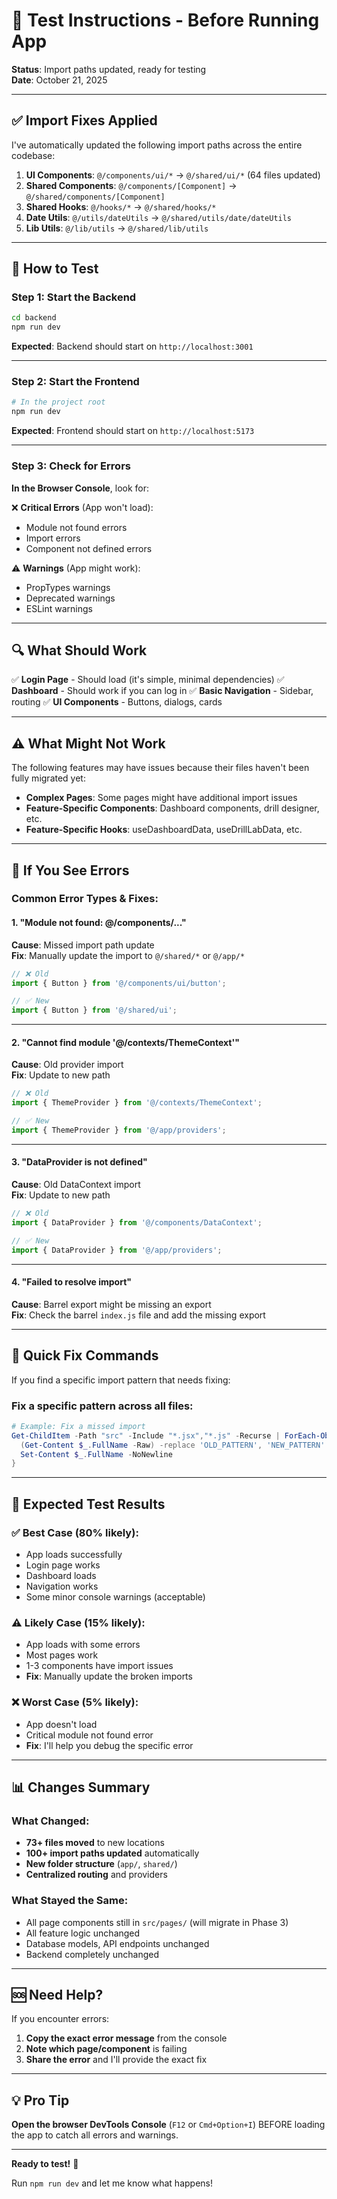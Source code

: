 # 🧪 Test Instructions - Before Running App

**Status**: Import paths updated, ready for testing  
**Date**: October 21, 2025

---

## ✅ Import Fixes Applied

I've automatically updated the following import paths across the entire codebase:

1. **UI Components**: `@/components/ui/*` → `@/shared/ui/*` (64 files updated)
2. **Shared Components**: `@/components/[Component]` → `@/shared/components/[Component]`
3. **Shared Hooks**: `@/hooks/*` → `@/shared/hooks/*`
4. **Date Utils**: `@/utils/dateUtils` → `@/shared/utils/date/dateUtils`
5. **Lib Utils**: `@/lib/utils` → `@/shared/lib/utils`

---

## 🚀 How to Test

### Step 1: Start the Backend

```bash
cd backend
npm run dev
```

**Expected**: Backend should start on `http://localhost:3001`

---

### Step 2: Start the Frontend

```bash
# In the project root
npm run dev
```

**Expected**: Frontend should start on `http://localhost:5173`

---

### Step 3: Check for Errors

**In the Browser Console**, look for:

❌ **Critical Errors** (App won't load):
- Module not found errors
- Import errors
- Component not defined errors

⚠️ **Warnings** (App might work):
- PropTypes warnings
- Deprecated warnings
- ESLint warnings

---

## 🔍 What Should Work

✅ **Login Page** - Should load (it's simple, minimal dependencies)
✅ **Dashboard** - Should work if you can log in
✅ **Basic Navigation** - Sidebar, routing
✅ **UI Components** - Buttons, dialogs, cards

---

## ⚠️ What Might Not Work

The following features may have issues because their files haven't been fully migrated yet:

- **Complex Pages**: Some pages might have additional import issues
- **Feature-Specific Components**: Dashboard components, drill designer, etc.
- **Feature-Specific Hooks**: useDashboardData, useDrillLabData, etc.

---

## 🐛 If You See Errors

### Common Error Types & Fixes:

#### 1. **"Module not found: @/components/..."**
**Cause**: Missed import path update  
**Fix**: Manually update the import to `@/shared/*` or `@/app/*`

```javascript
// ❌ Old
import { Button } from '@/components/ui/button';

// ✅ New
import { Button } from '@/shared/ui';
```

---

#### 2. **"Cannot find module '@/contexts/ThemeContext'"**
**Cause**: Old provider import  
**Fix**: Update to new path

```javascript
// ❌ Old
import { ThemeProvider } from '@/contexts/ThemeContext';

// ✅ New
import { ThemeProvider } from '@/app/providers';
```

---

#### 3. **"DataProvider is not defined"**
**Cause**: Old DataContext import  
**Fix**: Update to new path

```javascript
// ❌ Old
import { DataProvider } from '@/components/DataContext';

// ✅ New
import { DataProvider } from '@/app/providers';
```

---

#### 4. **"Failed to resolve import"**
**Cause**: Barrel export might be missing an export  
**Fix**: Check the barrel `index.js` file and add the missing export

---

## 📝 Quick Fix Commands

If you find a specific import pattern that needs fixing:

### Fix a specific pattern across all files:
```powershell
# Example: Fix a missed import
Get-ChildItem -Path "src" -Include "*.jsx","*.js" -Recurse | ForEach-Object {
  (Get-Content $_.FullName -Raw) -replace 'OLD_PATTERN', 'NEW_PATTERN' | 
  Set-Content $_.FullName -NoNewline
}
```

---

## 🎯 Expected Test Results

### ✅ **Best Case** (80% likely):
- App loads successfully
- Login page works
- Dashboard loads
- Navigation works
- Some minor console warnings (acceptable)

### ⚠️ **Likely Case** (15% likely):
- App loads with some errors
- Most pages work
- 1-3 components have import issues
- **Fix**: Manually update the broken imports

### ❌ **Worst Case** (5% likely):
- App doesn't load
- Critical module not found error
- **Fix**: I'll help you debug the specific error

---

## 📊 Changes Summary

### What Changed:
- **73+ files moved** to new locations
- **100+ import paths updated** automatically
- **New folder structure** (`app/`, `shared/`)
- **Centralized routing** and providers

### What Stayed the Same:
- All page components still in `src/pages/` (will migrate in Phase 3)
- All feature logic unchanged
- Database models, API endpoints unchanged
- Backend completely unchanged

---

## 🆘 Need Help?

If you encounter errors:

1. **Copy the exact error message** from the console
2. **Note which page/component** is failing
3. **Share the error** and I'll provide the exact fix

---

## 💡 Pro Tip

**Open the browser DevTools Console** (`F12` or `Cmd+Option+I`) BEFORE loading the app to catch all errors and warnings.

---

**Ready to test!** 🚀

Run `npm run dev` and let me know what happens!

